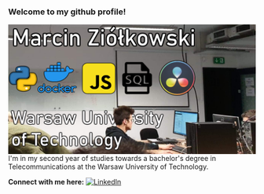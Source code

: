 ### Welcome to my github profile!

<img align="center" src="https://github.com/MA3CIN/MA3CIN/blob/main/HeyThere.png"/>
I'm in my second year of studies towards a bachelor's degree in Telecommunications at the Warsaw University of Technology.






**Connect with me here:**
<a href="https://www.linkedin.com/in/marcin-zi%C3%B3%C5%82kowski-6b161a209/"><img alt="LinkedIn" src="https://img.shields.io/badge/-Marcin_Ziółkowski-blue?style=flat-square&logo=Linkedin&logoColor=white&link=https://www.linkedin.com/in/marcin-zi%C3%B3%C5%82kowski-6b161a209/"></a>
